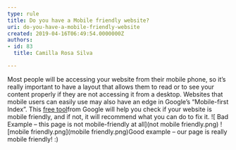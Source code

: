 ```yaml
---
type: rule
title: Do you have a Mobile friendly website?
uri: do-you-have-a-mobile-friendly-website
created: 2019-04-16T06:49:54.0000000Z
authors:
- id: 83
  title: Camilla Rosa Silva

---
```


Most people will be accessing your website from their mobile phone, so it’s really important to have a layout that allows them to read or to see your content properly if they are not accessing it from a desktop. Websites that mobile users can easily use may also have an edge in Google’s “Mobile-first Index”. This [free tool](https://search.google.com/test/mobile-friendly)from Google will help you check if your website is mobile friendly, and if not, it will recommend what you can do to fix it.
 ![ Bad Example – this page is not mobile-friendly at all](not mobile friendly.png)
![mobile friendly.png](mobile friendly.png)Good example – our page is really mobile friendly! :)
